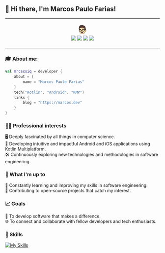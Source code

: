## 👋 Hi there, I'm Marcos Paulo Farias!

<table>
  <tr align="center">
    <td>
      <img width="900" height="1"><br>
      <img src="profile.png" width="32"><br>
      <sub>  
        <a href="https://linkedin.com/in/mrcsxsiq"><img src="https://img.shields.io/badge/-LinkedIn-blue?style=flat-square&logo=Linkedin&logoColor=white&link=https://www.linkedin.com/in/mrcsxsiq"></a>
        <a href="https://medium.com/@mrcsxsiq"><img src="https://img.shields.io/badge/-Medium-292929?style=flat-square&labelColor=292929&logo=Medium&link=https://medium.com/@mrcsxsiq"></a>
        <a href="https://youtube.com/@mrcsxsiq"><img src="https://img.shields.io/badge/-YouTube-red?style=flat-square&logo=YouTube&link=https://medium.com/@mrcsxsiq"></a>
        <a href="https://x.com/mrcsxsiq"><img src="https://img.shields.io/badge/-Twitter-blue?style=flat-square&labelColor=blue&logo=Twitter&logoColor=white&link=https://x.com/mrcsxsiq"></a>
      </sub>
      <br>
      <br>
    </td>
  </tr>
</table>
 

### 🎓 About me:

```kotlin
val mrcsxsiq = developer {
    about = {
        name = "Marcos Paulo Farias"
    }
    tech("Kotlin", "Android", "KMP")
    links {
        blog = "https://marcos.dev"
    }
}
```
  
### 👩‍💻 Professional interests

🖥️ Deeply fascinated by all things in computer science.<br/>
📱 Developing intuitive and impactful Android and iOS applications using Kotlin Multiplatform.<br/>
🛠️ Continuously exploring new technologies and methodologies in software engineering.<br/>

### 🌱 What I'm up to

📖 Constantly learning and improving my skills in software engineering.<br/>
🔄 Contributing to open-source projects that catch my interest.<br/>

### 📈 Goals

🌟 To develop software that makes a difference.<br/>
🌐 To connect and collaborate with fellow developers and tech enthusiasts.<br/>

### 💪 Skills

[![My Skills](https://skillicons.dev/icons?i=androidstudio,kotlin,ktor,firebase,gradle,jenkins,java,mysql,mongodb,figma,github&theme=dark)](https://linkedin.com/in/mrcsxsiq)
